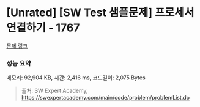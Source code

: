 # [Unrated] [SW Test 샘플문제] 프로세서 연결하기 - 1767 

[문제 링크](https://swexpertacademy.com/main/code/problem/problemDetail.do?contestProbId=AV4suNtaXFEDFAUf) 

### 성능 요약

메모리: 92,904 KB, 시간: 2,416 ms, 코드길이: 2,075 Bytes



> 출처: SW Expert Academy, https://swexpertacademy.com/main/code/problem/problemList.do